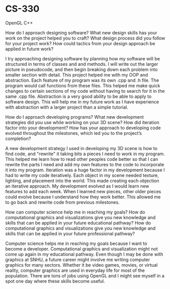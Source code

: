 # CS-330
OpenGL C++

How do I approach designing software?
What new design skills has your work on the project helped you to craft?
What design process did you follow for your project work?
How could tactics from your design approach be applied in future work?

I try approaching designing software by planning how my software will be structured in terms of classes and and methods. I will write out the larger picture in pseudocode, and then begin breaking down each problem into smaller section with detail. This project helped me with my OOP and abstraction. Each feature of my program was its own .cpp and .h file. The program would call functions from these files. This helped me make quick changes to certain sections of my code without having to search for it in the same .cpp file. Abstraction is a very good ability to be able to apply to software design. This will help me in my future work as I have experience with abstraction with a larger project than a simple tutorial.

How do I approach developing programs?
What new development strategies did you use while working on your 3D scene?
How did iteration factor into your development?
How has your approach to developing code evolved throughout the milestones, which led you to the project’s completion?

A new development strategy I used in developing my 3D scene is how to find code, and "rewrite" it taking bits a pieces I need to work in my program. This helped me learn how to read other peoples code better so that I can rewrite the parts I need and add my own features to the code to incorporate it into my program. Iteration was a huge factor in my development because I had to write my code iteratively. Each object in my scene needed texture, lighting, and placement into the world. This made creating each objection an iterative approach. My development evolved as I would learn new features to add each week. When I learned new pieces, other older pieces could evolve because I understand how they work better. This allowed me to go back and rewrite code from previous milestones.

How can computer science help me in reaching my goals?
How do computational graphics and visualizations give you new knowledge and skills that can be applied in your future educational pathway?
How do computational graphics and visualizations give you new knowledge and skills that can be applied in your future professional pathway?

Computer science helps me in reaching my goals because I want to become a developer. Computational graphics and visualization might not come up again in my educational pathway. Even though I may be done with graphics at SNHU, a future career might involve me writing computer graphics for many sectors. Whether it be video games, movies, or virtual reality, computer graphics are used in everyday life for most of the population. There are tons of jobs using OpenGL and I might see myself in a spot one day where these skills become useful.
